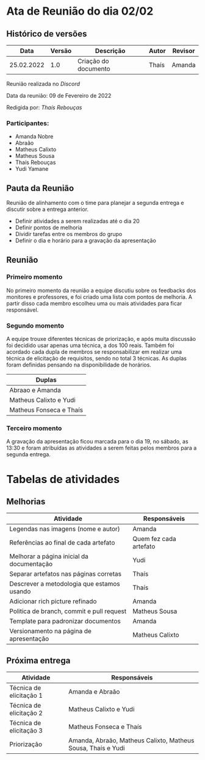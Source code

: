 # Ata de Reunião do dia 02/02

## Histórico de versões
| Data       | Versão | Descrição            | Autor | Revisor |
| ---------- | ------ | -------------------- | ----- | ------- |
| 25.02.2022 | 1.0    | Criação do documento | Thaís | Amanda  |

Reunião realizada no _Discord_

Data da reunião: 09 de Fevereiro de 2022

Redigida por: _Thaís Rebouças_

### Participantes:

- Amanda Nobre
- Abraão
- Matheus Calixto
- Matheus Sousa
- Thaís Rebouças
- Yudi Yamane

## Pauta da Reunião

Reunião de alinhamento com o time para planejar a segunda entrega e discutir sobre a entrega anterior.

- Definir atividades a serem realizadas até o dia 20
- Definir pontos de melhoria
- Dividir tarefas entre os membros do grupo
- Definir o dia e horário para a gravação da apresentação

## Reunião
### Primeiro momento

No primeiro momento da reunião a equipe discutiu sobre os feedbacks dos monitores e professores, e foi criado uma lista com pontos de melhoria. A partir disso cada membro escolheu uma ou mais atividades para ficar responsável.

### Segundo momento

A equipe trouxe diferentes técnicas de priorização, e após muita discussão foi decidido usar apenas uma técnica, a dos 100 reais. Também foi acordado cada dupla de membros se responsabilizar em realizar uma técnica de elicitação de requisitos, sendo no total 3 técnicas. As duplas foram definidas pensando na disponibilidade de horários.

| Duplas                  |
| ----------------------- |
| Abraao e Amanda         |
| Matheus Calixto e Yudi  |
| Matheus Fonseca e Thaís |

### Terceiro momento

A gravação da apresentação ficou marcada para o dia 19, no sábado, as 13:30 e foram atribuídas as atividades a serem feitas pelos membros para a segunda entrega.

# Tabelas de atividades

## Melhorias

| Atividade                                  | Responsáveis           |
| ------------------------------------------ | ---------------------- |
| Legendas nas imagens (nome e autor)        | Amanda                 |
| Referências ao final de cada artefato      | Quem fez cada artefato |
| Melhorar a página inicial da documentação  | Yudi                   |
| Separar artefatos nas páginas corretas     | Thaís                  |
| Descrever a metodologia que estamos usando | Thaís                  |
| Adicionar rich picture refinado            | Amanda                 |
| Politica de branch, commit e pull request  | Matheus Sousa          |
| Template para padronizar documentos        | Amanda                 |
| Versionamento na página de apresentação    | Matheus Calixto        |

## Próxima entrega

| Atividade                    | Responsáveis                                                 |
| ---------------------------- | ------------------------------------------------------------ |
| Técnica de elicitação 1      | Amanda e Abraão                                              |
| Técnica de elicitação 2      | Matheus Calixto e Yudi                                       |
| Técnica de elicitação 3      | Matheus Fonseca e Thaís                                      |
| Priorização                  | Amanda, Abraão, Matheus Calixto, Matheus Sousa, Thaís e Yudi |

